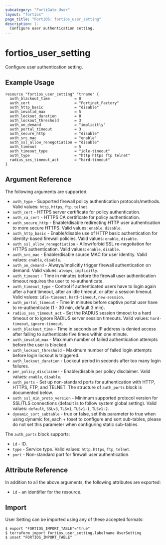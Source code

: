 ```yaml
---
subcategory: "FortiGate User"
layout: "fortios"
page_title: "FortiOS: fortios_user_setting"
description: |-
  Configure user authentication setting.
---
```


# fortios_user_setting
Configure user authentication setting.

## Example Usage

```hcl
resource "fortios_user_setting" "trname" {
  auth_blackout_time           = 0
  auth_cert                    = "Fortinet_Factory"
  auth_http_basic              = "disable"
  auth_invalid_max             = 5
  auth_lockout_duration        = 0
  auth_lockout_threshold       = 3
  auth_on_demand               = "implicitly"
  auth_portal_timeout          = 3
  auth_secure_http             = "disable"
  auth_src_mac                 = "enable"
  auth_ssl_allow_renegotiation = "disable"
  auth_timeout                 = 5
  auth_timeout_type            = "idle-timeout"
  auth_type                    = "http https ftp telnet"
  radius_ses_timeout_act       = "hard-timeout"
}
```

## Argument Reference

The following arguments are supported:

* `auth_type` - Supported firewall policy authentication protocols/methods. Valid values: `http`, `https`, `ftp`, `telnet`.
* `auth_cert` - HTTPS server certificate for policy authentication.
* `auth_ca_cert` - HTTPS CA certificate for policy authentication.
* `auth_secure_http` - Enable/disable redirecting HTTP user authentication to more secure HTTPS. Valid values: `enable`, `disable`.
* `auth_http_basic` - Enable/disable use of HTTP basic authentication for identity-based firewall policies. Valid values: `enable`, `disable`.
* `auth_ssl_allow_renegotiation` - Allow/forbid SSL re-negotiation for HTTPS authentication. Valid values: `enable`, `disable`.
* `auth_src_mac` - Enable/disable source MAC for user identity. Valid values: `enable`, `disable`.
* `auth_on_demand` - Always/implicitly trigger firewall authentication on demand. Valid values: `always`, `implicitly`.
* `auth_timeout` - Time in minutes before the firewall user authentication timeout requires the user to re-authenticate.
* `auth_timeout_type` - Control if authenticated users have to login again after a hard timeout, after an idle timeout, or after a session timeout. Valid values: `idle-timeout`, `hard-timeout`, `new-session`.
* `auth_portal_timeout` - Time in minutes before captive portal user have to re-authenticate (1 - 30 min, default 3 min).
* `radius_ses_timeout_act` - Set the RADIUS session timeout to a hard timeout or to ignore RADIUS server session timeouts. Valid values: `hard-timeout`, `ignore-timeout`.
* `auth_blackout_time` - Time in seconds an IP address is denied access after failing to authenticate five times within one minute.
* `auth_invalid_max` - Maximum number of failed authentication attempts before the user is blocked.
* `auth_lockout_threshold` - Maximum number of failed login attempts before login lockout is triggered.
* `auth_lockout_duration` - Lockout period in seconds after too many login failures.
* `per_policy_disclaimer` - Enable/disable per policy disclaimer. Valid values: `enable`, `disable`.
* `auth_ports` - Set up non-standard ports for authentication with HTTP, HTTPS, FTP, and TELNET. The structure of `auth_ports` block is documented below.
* `auth_ssl_min_proto_version` - Minimum supported protocol version for SSL/TLS connections (default is to follow system global setting). Valid values: `default`, `SSLv3`, `TLSv1`, `TLSv1-1`, `TLSv1-2`.
* `dynamic_sort_subtable` - true or false, set this parameter to true when using dynamic for_each + toset to configure and sort sub-tables, please do not set this parameter when configuring static sub-tables.

The `auth_ports` block supports:

* `id` - ID.
* `type` - Service type. Valid values: `http`, `https`, `ftp`, `telnet`.
* `port` - Non-standard port for firewall user authentication.


## Attribute Reference

In addition to all the above arguments, the following attributes are exported:
* `id` - an identifier for the resource.

## Import

User Setting can be imported using any of these accepted formats:
```
$ export "FORTIOS_IMPORT_TABLE"="true"
$ terraform import fortios_user_setting.labelname UserSetting
$ unset "FORTIOS_IMPORT_TABLE"
```

